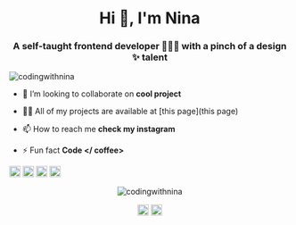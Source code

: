 <h1 align="center">Hi 👋, I'm Nina</h1>
<h3 align="center">A self-taught frontend developer 🧙🏻‍♂️ with a pinch of a design ✨ talent</h3>
<p align="left"> <img src="https://komarev.com/ghpvc/?username=codingwithnina" alt="codingwithnina" /> </p>

- 👯 I’m looking to collaborate on **cool project**

- 👨‍💻 All of my projects are available at [this page](this page)

- 📫 How to reach me **check my instagram**

- ⚡ Fun fact **<coffee> Code </ coffee>**

<p align="left"><img src="https://konpa.github.io/devicon/devicon.git/icons/react/react-original-wordmark.svg" alt="react" width="20" height="20"/> <img src="https://konpa.github.io/devicon/devicon.git/icons/css3/css3-original-wordmark.svg" alt="css3" width="20" height="20"/> <img src="https://konpa.github.io/devicon/devicon.git/icons/html5/html5-original-wordmark.svg" alt="html5" width="20" height="20"/> <img src="https://konpa.github.io/devicon/devicon.git/icons/javascript/javascript-original.svg" alt="javascript" width="20" height="20"/></p><p align="center"> <img src="https://github-readme-stats.vercel.app/api?username=codingwithnina&show_icons=true" alt="codingwithnina" /> </p>

<p align="center">
<a href="https://instagram.com/nina.codes" target="blank"><img align="center" src="https://cdn.jsdelivr.net/npm/simple-icons@3.0.1/icons/instagram.svg" alt="nina.codes" height="20" width="20" /></a>
<a href="https://medium.com/@developer.journeys" target="blank"><img align="center" src="https://cdn.jsdelivr.net/npm/simple-icons@3.0.1/icons/medium.svg" alt="@developer.journeys" height="20" width="20" /></a>
</p>
